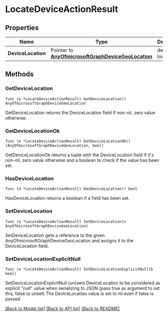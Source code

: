 # LocateDeviceActionResult

## Properties

Name | Type | Description | Notes
------------ | ------------- | ------------- | -------------
**DeviceLocation** | Pointer to [**AnyOfmicrosoftGraphDeviceGeoLocation**](anyOf&lt;microsoft.graph.deviceGeoLocation&gt;.md) | device location | [optional] 

## Methods

### GetDeviceLocation

`func (o *LocateDeviceActionResult) GetDeviceLocation() AnyOfmicrosoftGraphDeviceGeoLocation`

GetDeviceLocation returns the DeviceLocation field if non-nil, zero value otherwise.

### GetDeviceLocationOk

`func (o *LocateDeviceActionResult) GetDeviceLocationOk() (AnyOfmicrosoftGraphDeviceGeoLocation, bool)`

GetDeviceLocationOk returns a tuple with the DeviceLocation field if it's non-nil, zero value otherwise
and a boolean to check if the value has been set.

### HasDeviceLocation

`func (o *LocateDeviceActionResult) HasDeviceLocation() bool`

HasDeviceLocation returns a boolean if a field has been set.

### SetDeviceLocation

`func (o *LocateDeviceActionResult) SetDeviceLocation(v AnyOfmicrosoftGraphDeviceGeoLocation)`

SetDeviceLocation gets a reference to the given AnyOfmicrosoftGraphDeviceGeoLocation and assigns it to the DeviceLocation field.

### SetDeviceLocationExplicitNull

`func (o *LocateDeviceActionResult) SetDeviceLocationExplicitNull(b bool)`

SetDeviceLocationExplicitNull (un)sets DeviceLocation to be considered as explicit "null" value
when serializing to JSON (pass true as argument to set this, false to unset)
The DeviceLocation value is set to nil even if false is passed

[[Back to Model list]](../README.md#documentation-for-models) [[Back to API list]](../README.md#documentation-for-api-endpoints) [[Back to README]](../README.md)



